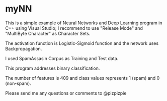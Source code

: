 # myNN

This is a simple example of Neural Networks and Deep Learning program in C++ using Visual Studio; I recommend to use "Release Mode" and "MultiByte Character" as Character Sets.

The activation function is Logistic-Sigmoid function and the network uses Backpropagation.

I used SpamAssasin Corpus as Training and Test data.

This program addresses binary classification.

The number of features is 409 and class values represents 1 (spam) and 0 (non-spam).

Please send me any questions or comments to @pizpizpie
